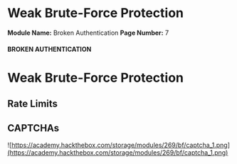 <!--
 // Platform: Academy
// URL: https://academy.hackthebox.com/module/80/section/771
// Platform Version: V1
// Module ID: 80
// Module Name: Broken Authentication
// Module Difficulty: Medium
// Section ID: 771
// Section Title: Weak Brute-Force Protection
// Page Title: Broken Authentication
// Page Number: 7
-->

# Weak Brute-Force Protection

**Module Name:** Broken Authentication **Page Number:** 7

#### BROKEN AUTHENTICATION

# Weak Brute-Force Protection

## Rate Limits

## CAPTCHAs

![https://academy.hackthebox.com/storage/modules/269/bf/captcha_1.png](https://academy.hackthebox.com/storage/modules/269/bf/captcha_1.png)

####
